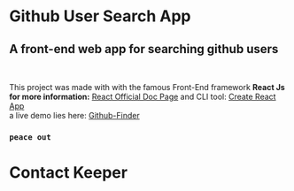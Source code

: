 # Github User Search App

## A front-end web app for searching github users

<!--
<img src="/pics/picone.png" alt="Mobile Screen" width="300"><img src="/pics/pictwo.png" alt="Register Screen" width="300"> -->

<br/>

This project was made with with the famous Front-End framework **React Js**  
**for more information:** [React Official Doc Page](https://reactjs.org) and CLI tool: [Create React App](https://github.com/facebook/create-react-app)
<br/>
a live demo lies here: [Github-Finder](https://utkutekalmaz-githubfinder.netlify.com)
<br/>

### `peace out`

# Contact Keeper
